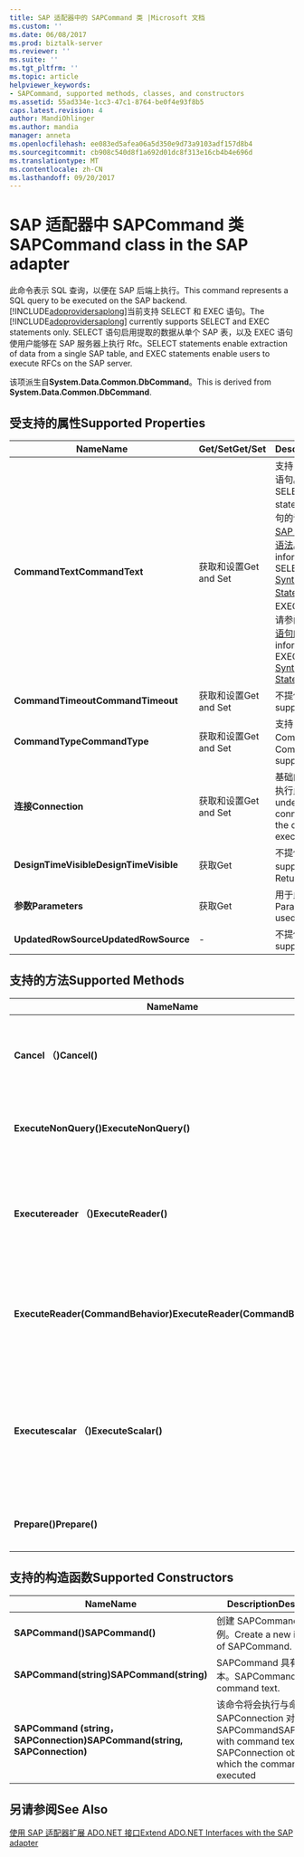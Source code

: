 ```yaml
---
title: SAP 适配器中的 SAPCommand 类 |Microsoft 文档
ms.custom: ''
ms.date: 06/08/2017
ms.prod: biztalk-server
ms.reviewer: ''
ms.suite: ''
ms.tgt_pltfrm: ''
ms.topic: article
helpviewer_keywords:
- SAPCommand, supported methods, classes, and constructors
ms.assetid: 55ad334e-1cc3-47c1-8764-be0f4e93f8b5
caps.latest.revision: 4
author: MandiOhlinger
ms.author: mandia
manager: anneta
ms.openlocfilehash: ee083ed5afea06a5d350e9d73a9103adf157d8b4
ms.sourcegitcommit: cb908c540d8f1a692d01dc8f313e16cb4b4e696d
ms.translationtype: MT
ms.contentlocale: zh-CN
ms.lasthandoff: 09/20/2017
---
```

# <a name="sapcommand-class-in-the-sap-adapter"></a><span data-ttu-id="70f0e-102">SAP 适配器中 SAPCommand 类</span><span class="sxs-lookup"><span data-stu-id="70f0e-102">SAPCommand class in the SAP adapter</span></span>
<span data-ttu-id="70f0e-103">此命令表示 SQL 查询，以便在 SAP 后端上执行。</span><span class="sxs-lookup"><span data-stu-id="70f0e-103">This command represents a SQL query to be executed on the SAP backend.</span></span> <span data-ttu-id="70f0e-104">[!INCLUDE[adoprovidersaplong](../../includes/adoprovidersaplong-md.md)]当前支持 SELECT 和 EXEC 语句。</span><span class="sxs-lookup"><span data-stu-id="70f0e-104">The [!INCLUDE[adoprovidersaplong](../../includes/adoprovidersaplong-md.md)] currently supports SELECT and EXEC statements only.</span></span> <span data-ttu-id="70f0e-105">SELECT 语句启用提取的数据从单个 SAP 表，以及 EXEC 语句使用户能够在 SAP 服务器上执行 Rfc。</span><span class="sxs-lookup"><span data-stu-id="70f0e-105">SELECT statements enable extraction of data from a single SAP table, and EXEC statements enable users to execute RFCs on the SAP server.</span></span>  
  
 <span data-ttu-id="70f0e-106">该项派生自**System.Data.Common.DbCommand**。</span><span class="sxs-lookup"><span data-stu-id="70f0e-106">This is derived from **System.Data.Common.DbCommand**.</span></span>  
  
## <a name="supported-properties"></a><span data-ttu-id="70f0e-107">受支持的属性</span><span class="sxs-lookup"><span data-stu-id="70f0e-107">Supported Properties</span></span>  
  
|<span data-ttu-id="70f0e-108">Name</span><span class="sxs-lookup"><span data-stu-id="70f0e-108">Name</span></span>|<span data-ttu-id="70f0e-109">Get/Set</span><span class="sxs-lookup"><span data-stu-id="70f0e-109">Get/Set</span></span>|<span data-ttu-id="70f0e-110">Description</span><span class="sxs-lookup"><span data-stu-id="70f0e-110">Description</span></span>|  
|----------|--------------|-----------------|  
|<span data-ttu-id="70f0e-111">**CommandText**</span><span class="sxs-lookup"><span data-stu-id="70f0e-111">**CommandText**</span></span>|<span data-ttu-id="70f0e-112">获取和设置</span><span class="sxs-lookup"><span data-stu-id="70f0e-112">Get and Set</span></span>|<span data-ttu-id="70f0e-113">支持 SELECT 和 EXEC 语句。</span><span class="sxs-lookup"><span data-stu-id="70f0e-113">Supports SELECT and EXEC statements.</span></span> <span data-ttu-id="70f0e-114">SELECT 语句的详细信息，请参阅[为 SAP 中 SELECT 语句的语法](../../adapters-and-accelerators/adapter-sap/syntax-for-a-select-statement-in-sap.md)。</span><span class="sxs-lookup"><span data-stu-id="70f0e-114">For more information about the SELECT statement, see [Syntax for a SELECT Statement in SAP](../../adapters-and-accelerators/adapter-sap/syntax-for-a-select-statement-in-sap.md).</span></span> <span data-ttu-id="70f0e-115">有关 EXEC 语句的详细信息，请参阅[中 SAP 的 EXEC 语句的语法](../../adapters-and-accelerators/adapter-sap/syntax-for-an-exec-statement-in-sap.md)。</span><span class="sxs-lookup"><span data-stu-id="70f0e-115">For more information about the EXEC statement, see [Syntax for an EXEC Statement in SAP](../../adapters-and-accelerators/adapter-sap/syntax-for-an-exec-statement-in-sap.md).</span></span>|  
|<span data-ttu-id="70f0e-116">**CommandTimeout**</span><span class="sxs-lookup"><span data-stu-id="70f0e-116">**CommandTimeout**</span></span>|<span data-ttu-id="70f0e-117">获取和设置</span><span class="sxs-lookup"><span data-stu-id="70f0e-117">Get and Set</span></span>|<span data-ttu-id="70f0e-118">不提供支持。</span><span class="sxs-lookup"><span data-stu-id="70f0e-118">Not supported.</span></span>|  
|<span data-ttu-id="70f0e-119">**CommandType**</span><span class="sxs-lookup"><span data-stu-id="70f0e-119">**CommandType**</span></span>|<span data-ttu-id="70f0e-120">获取和设置</span><span class="sxs-lookup"><span data-stu-id="70f0e-120">Get and Set</span></span>|<span data-ttu-id="70f0e-121">支持 CommandType.Text。</span><span class="sxs-lookup"><span data-stu-id="70f0e-121">CommandType.Text supported.</span></span>|  
|<span data-ttu-id="70f0e-122">**连接**</span><span class="sxs-lookup"><span data-stu-id="70f0e-122">**Connection**</span></span>|<span data-ttu-id="70f0e-123">获取和设置</span><span class="sxs-lookup"><span data-stu-id="70f0e-123">Get and Set</span></span>|<span data-ttu-id="70f0e-124">基础的 SAP 连接将在其执行此命令。</span><span class="sxs-lookup"><span data-stu-id="70f0e-124">The underlying SAP connection on which the command will be executed.</span></span>|  
|<span data-ttu-id="70f0e-125">**DesignTimeVisible**</span><span class="sxs-lookup"><span data-stu-id="70f0e-125">**DesignTimeVisible**</span></span>|<span data-ttu-id="70f0e-126">获取</span><span class="sxs-lookup"><span data-stu-id="70f0e-126">Get</span></span>|<span data-ttu-id="70f0e-127">不提供支持。</span><span class="sxs-lookup"><span data-stu-id="70f0e-127">Not supported.</span></span> <span data-ttu-id="70f0e-128">返回 false。</span><span class="sxs-lookup"><span data-stu-id="70f0e-128">Returns false.</span></span>|  
|<span data-ttu-id="70f0e-129">**参数**</span><span class="sxs-lookup"><span data-stu-id="70f0e-129">**Parameters**</span></span>|<span data-ttu-id="70f0e-130">获取</span><span class="sxs-lookup"><span data-stu-id="70f0e-130">Get</span></span>|<span data-ttu-id="70f0e-131">用于此命令的参数集合。</span><span class="sxs-lookup"><span data-stu-id="70f0e-131">Parameter collection used for this command.</span></span>|  
|<span data-ttu-id="70f0e-132">**UpdatedRowSource**</span><span class="sxs-lookup"><span data-stu-id="70f0e-132">**UpdatedRowSource**</span></span>|-|<span data-ttu-id="70f0e-133">不提供支持。</span><span class="sxs-lookup"><span data-stu-id="70f0e-133">Not supported.</span></span>|  
  
## <a name="supported-methods"></a><span data-ttu-id="70f0e-134">支持的方法</span><span class="sxs-lookup"><span data-stu-id="70f0e-134">Supported Methods</span></span>  
  
|<span data-ttu-id="70f0e-135">Name</span><span class="sxs-lookup"><span data-stu-id="70f0e-135">Name</span></span>|<span data-ttu-id="70f0e-136">Description</span><span class="sxs-lookup"><span data-stu-id="70f0e-136">Description</span></span>|  
|----------|-----------------|  
|<span data-ttu-id="70f0e-137">**Cancel （)**</span><span class="sxs-lookup"><span data-stu-id="70f0e-137">**Cancel()**</span></span>|<span data-ttu-id="70f0e-138">检索在批次中的数据时取消的命令。</span><span class="sxs-lookup"><span data-stu-id="70f0e-138">Cancels the command while retrieving data in batches.</span></span> <span data-ttu-id="70f0e-139">检索一批后，将发生取消。</span><span class="sxs-lookup"><span data-stu-id="70f0e-139">Cancellation happens after a batch is retrieved.</span></span>|  
|<span data-ttu-id="70f0e-140">**ExecuteNonQuery()**</span><span class="sxs-lookup"><span data-stu-id="70f0e-140">**ExecuteNonQuery()**</span></span>|<span data-ttu-id="70f0e-141">不会输出任何 DataReader。</span><span class="sxs-lookup"><span data-stu-id="70f0e-141">Does not output any DataReader.</span></span> <span data-ttu-id="70f0e-142">但是，值将可通过绑定参数。</span><span class="sxs-lookup"><span data-stu-id="70f0e-142">However, values will be available via bound parameters.</span></span>|  
|<span data-ttu-id="70f0e-143">**Executereader （)**</span><span class="sxs-lookup"><span data-stu-id="70f0e-143">**ExecuteReader()**</span></span>|<span data-ttu-id="70f0e-144">作为结果集将输出与所有导出的复杂类型和表参数 DataReader。</span><span class="sxs-lookup"><span data-stu-id="70f0e-144">Outputs a DataReader with all complex type Export and Table parameters as resultsets.</span></span> <span data-ttu-id="70f0e-145">此外可以通过绑定参数获取值。</span><span class="sxs-lookup"><span data-stu-id="70f0e-145">The values can also be obtained via bound parameters.</span></span>|  
|<span data-ttu-id="70f0e-146">**ExecuteReader(CommandBehavior)**</span><span class="sxs-lookup"><span data-stu-id="70f0e-146">**ExecuteReader(CommandBehavior)**</span></span>|<span data-ttu-id="70f0e-147">支持的 CommandBehaviors 是：</span><span class="sxs-lookup"><span data-stu-id="70f0e-147">CommandBehaviors supported are:</span></span><br /><br /> <span data-ttu-id="70f0e-148">默认</span><span class="sxs-lookup"><span data-stu-id="70f0e-148">-   Default</span></span><br /><span data-ttu-id="70f0e-149">-SingleResult</span><span class="sxs-lookup"><span data-stu-id="70f0e-149">-   SingleResult</span></span><br /><span data-ttu-id="70f0e-150">-SingleRow</span><span class="sxs-lookup"><span data-stu-id="70f0e-150">-   SingleRow</span></span><br /><span data-ttu-id="70f0e-151">-SchemaOnly</span><span class="sxs-lookup"><span data-stu-id="70f0e-151">-   SchemaOnly</span></span>|  
|<span data-ttu-id="70f0e-152">**Executescalar （)**</span><span class="sxs-lookup"><span data-stu-id="70f0e-152">**ExecuteScalar()**</span></span>|<span data-ttu-id="70f0e-153">将映射到：</span><span class="sxs-lookup"><span data-stu-id="70f0e-153">Maps to:</span></span><br /><br /> <span data-ttu-id="70f0e-154">-CommandBehaviour.SingleRow SELECT 语句。</span><span class="sxs-lookup"><span data-stu-id="70f0e-154">-   CommandBehaviour.SingleRow for SELECT statements.</span></span><br /><span data-ttu-id="70f0e-155">-CommandBehaviour.SingleResult EXEC 语句。</span><span class="sxs-lookup"><span data-stu-id="70f0e-155">-   CommandBehaviour.SingleResult for EXEC statements.</span></span>|  
|<span data-ttu-id="70f0e-156">**Prepare()**</span><span class="sxs-lookup"><span data-stu-id="70f0e-156">**Prepare()**</span></span>|<span data-ttu-id="70f0e-157">-EXEC 支持将参数绑定。</span><span class="sxs-lookup"><span data-stu-id="70f0e-157">-   EXEC supports bind parameters.</span></span><br /><span data-ttu-id="70f0e-158">-选择支持将参数绑定。</span><span class="sxs-lookup"><span data-stu-id="70f0e-158">-   SELECT supports bind parameters.</span></span>|  
  
## <a name="supported-constructors"></a><span data-ttu-id="70f0e-159">支持的构造函数</span><span class="sxs-lookup"><span data-stu-id="70f0e-159">Supported Constructors</span></span>  
  
|<span data-ttu-id="70f0e-160">Name</span><span class="sxs-lookup"><span data-stu-id="70f0e-160">Name</span></span>|<span data-ttu-id="70f0e-161">Description</span><span class="sxs-lookup"><span data-stu-id="70f0e-161">Description</span></span>|  
|----------|-----------------|  
|<span data-ttu-id="70f0e-162">**SAPCommand()**</span><span class="sxs-lookup"><span data-stu-id="70f0e-162">**SAPCommand()**</span></span>|<span data-ttu-id="70f0e-163">创建 SAPCommand 的新实例。</span><span class="sxs-lookup"><span data-stu-id="70f0e-163">Create a new instance of SAPCommand.</span></span>|  
|<span data-ttu-id="70f0e-164">**SAPCommand(string)**</span><span class="sxs-lookup"><span data-stu-id="70f0e-164">**SAPCommand(string)**</span></span>|<span data-ttu-id="70f0e-165">SAPCommand 具有命令文本。</span><span class="sxs-lookup"><span data-stu-id="70f0e-165">SAPCommand with command text.</span></span>|  
|<span data-ttu-id="70f0e-166">**SAPCommand (string，SAPConnection)**</span><span class="sxs-lookup"><span data-stu-id="70f0e-166">**SAPCommand(string, SAPConnection)**</span></span>|<span data-ttu-id="70f0e-167">该命令将会执行与命令文本和 SAPConnection 对象使用 SAPCommand</span><span class="sxs-lookup"><span data-stu-id="70f0e-167">SAPCommand with command text and the SAPConnection object using which the command will be executed</span></span>|  
  
## <a name="see-also"></a><span data-ttu-id="70f0e-168">另请参阅</span><span class="sxs-lookup"><span data-stu-id="70f0e-168">See Also</span></span>  
 [<span data-ttu-id="70f0e-169">使用 SAP 适配器扩展 ADO.NET 接口</span><span class="sxs-lookup"><span data-stu-id="70f0e-169">Extend ADO.NET Interfaces with the SAP adapter</span></span>](../../adapters-and-accelerators/adapter-sap/extend-ado-net-interfaces-with-the-sap-adapter.md)